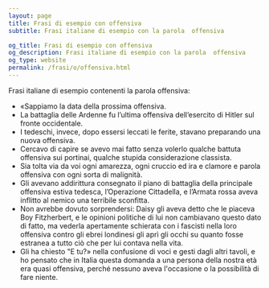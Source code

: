 ```yaml
---
layout: page
title: Frasi di esempio con offensiva 
subtitle: Frasi italiane di esempio con la parola  offensiva

og_title: Frasi di esempio con offensiva 
og_description: Frasi italiane di esempio con la parola  offensiva
og_type: website
permalink: /frasi/o/offensiva.html
---
```


Frasi italiane di esempio contenenti la parola offensiva:


- «Sappiamo la data della prossima offensiva.
- La battaglia delle Ardenne fu l’ultima offensiva dell’esercito di Hitler sul fronte occidentale.
- I tedeschi, invece, dopo essersi leccati le ferite, stavano preparando una nuova offensiva.
- Cercavo di capire se avevo mai fatto senza volerlo qualche battuta offensiva sui portinai, qualche stupida considerazione classista.
- Sia tolta via da voi ogni amarezza, ogni cruccio ed ira e clamore e parola offensiva con ogni sorta di malignità.
- Gli avevano addirittura consegnato il piano di battaglia della principale offensiva estiva tedesca, l’Operazione Cittadella, e l’Armata rossa aveva inflitto al nemico una terribile sconfitta.
- Non avrebbe dovuto sorprendersi: Daisy gli aveva detto che le piaceva Boy Fitzherbert, e le opinioni politiche di lui non cambiavano questo dato di fatto, ma vederla apertamente schierata con i fascisti nella loro offensiva contro gli ebrei londinesi gli aprì gli occhi su quanto fosse estranea a tutto ciò che per lui contava nella vita.
- Gli ha chiesto "E tu?» nella confusione di voci e gesti dagli altri tavoli, e ho pensato che in Italia questa domanda a una persona della nostra età era quasi offensiva, perché nessuno aveva l'occasione o la possibilità di fare niente.
